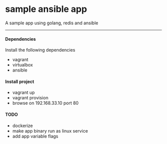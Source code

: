# sample ansible app

A sample app using golang, redis and ansible

---

#### Dependencies

Install the following dependencies

- vagrant
- virtualbox
- ansible

#### Install project

- vagrant up
- vagrant provision
- browse on 192.168.33.10 port 80

#### TODO

- dockerize
- make app binary run as linux service
- add app variable flags
